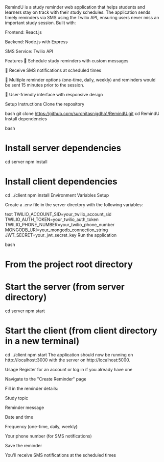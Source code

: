 RemindU is a study reminder web application that helps students and learners stay on track with their study schedules. The application sends timely reminders via SMS using the Twilio API, ensuring users never miss an important study session.
Built with:

Frontend: React.js

Backend: Node.js with Express

SMS Service: Twilio API

Features
📅 Schedule study reminders with custom messages

📱 Receive SMS notifications at scheduled times

🔔 Multiple reminder options (one-time, daily, weekly) and reminders would be sent 15 minutes prior to the session.

👤 User-friendly interface with responsive design


Setup Instructions
Clone the repository

bash
git clone https://github.com/surohitasnigdha1/RemindU.git
cd RemindU
Install dependencies

bash
# Install server dependencies
cd server
npm install

# Install client dependencies
cd ../client
npm install
Environment Variables Setup

Create a .env file in the server directory with the following variables:

text
TWILIO_ACCOUNT_SID=your_twilio_account_sid
TWILIO_AUTH_TOKEN=your_twilio_auth_token
TWILIO_PHONE_NUMBER=your_twilio_phone_number
MONGODB_URI=your_mongodb_connection_string
JWT_SECRET=your_jwt_secret_key
Run the application

bash
# From the project root directory

# Start the server (from server directory)
cd server
npm start

# Start the client (from client directory in a new terminal)
cd ../client
npm start
The application should now be running on http://localhost:3000 with the server on http://localhost:5000.

Usage
Register for an account or log in if you already have one

Navigate to the "Create Reminder" page

Fill in the reminder details:

Study topic

Reminder message

Date and time

Frequency (one-time, daily, weekly)

Your phone number (for SMS notifications)

Save the reminder

You'll receive SMS notifications at the scheduled times
